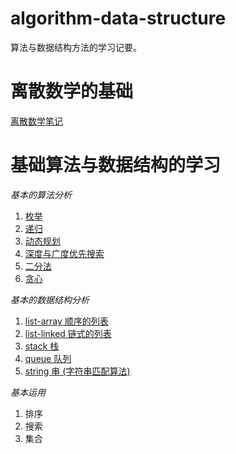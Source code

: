# algorithm-data-structure
算法与数据结构方法的学习记要。

# 离散数学的基础
[离散数学笔记](https://github.com/sunhuachuang/algorithm-data-structure/tree/master/discrete_mathematics)

# 基础算法与数据结构的学习
*基本的算法分析*

1. [枚举](https://github.com/sunhuachuang/algorithm-data-structure/tree/master/algorithm/%E6%9E%9A%E4%B8%BE)
2. [递归](https://github.com/sunhuachuang/algorithm-data-structure/tree/master/algorithm/%E9%80%92%E5%BD%92)
3. [动态规划](https://github.com/sunhuachuang/algorithm-data-structure/tree/master/algorithm/%E5%8A%A8%E6%80%81%E8%A7%84%E5%88%92)
4. [深度与广度优先搜索]()
5. [二分法]()
6. [贪心]()

*基本的数据结构分析*

1. [list-array 顺序的列表](https://github.com/sunhuachuang/algorithm-data-structure/blob/master/data-structure/list_array.py)
1. [list-linked 链式的列表](https://github.com/sunhuachuang/algorithm-data-structure/blob/master/data-structure/list_linked.py)
1. [stack 栈](https://github.com/sunhuachuang/algorithm-data-structure/blob/master/data-structure/stack.py)
1. [queue 队列](https://github.com/sunhuachuang/algorithm-data-structure/blob/master/data-structure/queue.py)
1. [string 串 (字符串匹配算法)](https://github.com/sunhuachuang/algorithm-data-structure/blob/master/data-structure/string.py)

*基本运用*

1. 排序
2. 搜索
3. 集合
